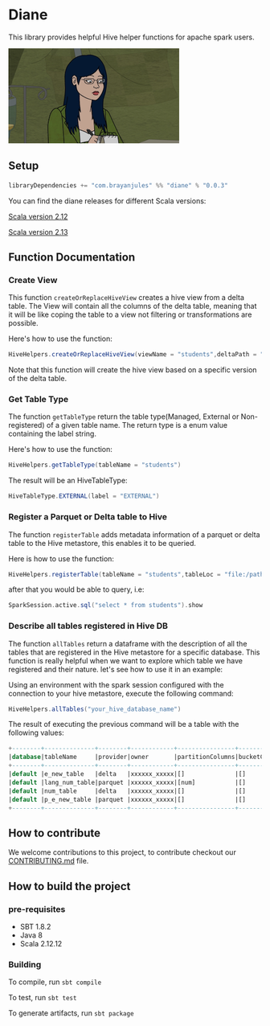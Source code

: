 # Diane

This library provides helpful Hive helper functions for apache spark users. 

![images](image/diane.png)

## Setup
```scala
libraryDependencies += "com.brayanjules" %% "diane" % "0.0.3"
```
You can find the diane releases for different Scala versions:

[Scala version 2.12](https://repo1.maven.org/maven2/com/brayanjules/diane_2.12/)

[Scala version 2.13](https://repo1.maven.org/maven2/com/brayanjules/diane_2.13/)


## Function Documentation

### Create View
This function `createOrReplaceHiveView` creates a hive view from a delta table. The View will contain all the columns
of the delta table, meaning that it will be like coping the table to a view not filtering or transformations are possible.

Here's how to use the function:
```scala
HiveHelpers.createOrReplaceHiveView(viewName = "students",deltaPath = "file:/path/to/your/delta-lake/table",deltaVersion = 100L)
```

Note that this function will create the hive view based on a specific version of the delta table.

### Get Table Type
The function `getTableType` return the table type(Managed, External or Non-registered) of a given table name. The
return type is a enum value containing the label string.

Here's how to use the function:
```scala
HiveHelpers.getTableType(tableName = "students")
```
The result will be an HiveTableType:

```scala
HiveTableType.EXTERNAL(label = "EXTERNAL")
```

### Register a Parquet or Delta table to Hive
The function `registerTable` adds metadata information of a parquet or delta table to the Hive metastore,
this enables it to be queried.

Here is how to use the function:
```scala
HiveHelpers.registerTable(tableName = "students",tableLoc = "file:/path/to/your/table", provider = HiveProvider.DELTA)
```
after that you would be able to query, i.e:
```scala
SparkSession.active.sql("select * from students").show
```

### Describe all tables registered in Hive DB
The function `allTables` return a dataframe with  the description of all the tables that are registered in the Hive metastore
for a specific database. This function is really helpful when we want to explore which table we have registered and their nature. 
let's see how to use it in an example:

Using an environment with the spark session configured with the connection to your hive metastore,
execute the following command:

```scala
HiveHelpers.allTables("your_hive_database_name")
```

The result of executing the previous command will be a table with the following values:
```sql
+--------+--------------+--------+------------+----------------+-------------+--------+-------------------------------------------------------------------------------------------------------------------------------------------------------------------------------------------------------------------------------------------+
|database|tableName     |provider|owner       |partitionColumns|bucketColumns|type    |detail                                                                                                                                                                                                                                     |
+--------+--------------+--------+------------+----------------+-------------+--------+-------------------------------------------------------------------------------------------------------------------------------------------------------------------------------------------------------------------------------------------+
|default |e_new_table   |delta   |xxxxxx_xxxxx|[]              |[]           |EXTERNAL|{tableProperties -> [delta.minReaderVersion=1,delta.minWriterVersion=2]}                                                                                                                                                                   |
|default |lang_num_table|parquet |xxxxxx_xxxxx|[num]           |[]           |MANAGED |{inputFormat -> org.apache.hadoop.hive.ql.io.parquet.MapredParquetInputFormat, outputFormat -> org.apache.hadoop.hive.ql.io.parquet.MapredParquetOutputFormat, serdeLibrary -> org.apache.hadoop.hive.ql.io.parquet.serde.ParquetHiveSerDe}|
|default |num_table     |delta   |xxxxxx_xxxxx|[]              |[]           |MANAGED |{tableProperties -> [delta.minReaderVersion=1,delta.minWriterVersion=2]}                                                                                                                                                                   |
|default |p_e_new_table |parquet |xxxxxx_xxxxx|[]              |[]           |EXTERNAL|{inputFormat -> org.apache.hadoop.hive.ql.io.parquet.MapredParquetInputFormat, outputFormat -> org.apache.hadoop.hive.ql.io.parquet.MapredParquetOutputFormat, serdeLibrary -> org.apache.hadoop.hive.ql.io.parquet.serde.ParquetHiveSerDe}|
+--------+--------------+--------+------------+----------------+-------------+--------+-------------------------------------------------------------------------------------------------------------------------------------------------------------------------------------------------------------------------------------------+
```


## How to contribute
We welcome contributions to this project, to contribute checkout our [CONTRIBUTING.md](CONTRIBUTING.md) file.

## How to build the project

### pre-requisites
* SBT 1.8.2
* Java 8
* Scala 2.12.12

### Building

To compile, run
`sbt compile`

To test, run
`sbt test`

To generate artifacts, run
`sbt package`